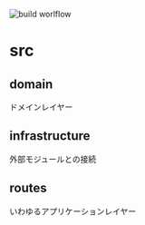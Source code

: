 ![build worlflow](https://github.com/Marie673/uni_app_server/workflows/Deploy%20to%20Amazon%20EC2/badge.svg)

# src
## domain
ドメインレイヤー
## infrastructure
外部モジュールとの接続
## routes
いわゆるアプリケーションレイヤー
